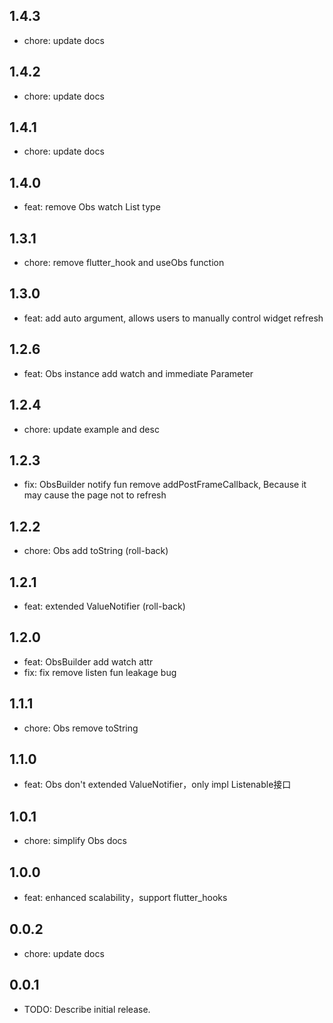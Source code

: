 ## 1.4.3

* chore: update docs

## 1.4.2

* chore: update docs

## 1.4.1

* chore: update docs

## 1.4.0

* feat: remove Obs watch List type

## 1.3.1

* chore: remove flutter_hook and useObs function

## 1.3.0

* feat: add auto argument, allows users to manually control widget refresh

## 1.2.6

* feat: Obs instance add watch and immediate Parameter

## 1.2.4

* chore: update example and desc

## 1.2.3

* fix: ObsBuilder notify fun remove addPostFrameCallback, Because it may cause the page not to
  refresh

## 1.2.2

* chore: Obs add toString (roll-back)

## 1.2.1

* feat: extended ValueNotifier (roll-back)

## 1.2.0

* feat: ObsBuilder add watch attr
* fix: fix remove listen fun leakage bug

## 1.1.1

* chore: Obs remove toString

## 1.1.0

* feat: Obs don't extended ValueNotifier，only impl Listenable接口

## 1.0.1

* chore: simplify Obs docs

## 1.0.0

* feat: enhanced scalability，support flutter_hooks

## 0.0.2

* chore: update docs

## 0.0.1

* TODO: Describe initial release.
